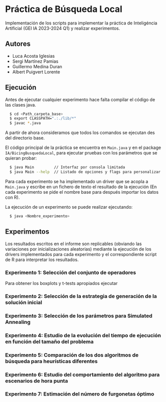 # Práctica de Búsqueda Local
Implementación de los scripts para implementar la práctica de Inteligéncia Artificial (GEI IA 2023-2024 Q1) y realizar experimentos.




## Autores

- Luca Acosta Iglesias
- Sergi Martínez Pamias
- Guillermo Medina Duran
- Albert Puigvert Lorente


## Ejecución

Antes de ejecutar cualquier experimento hace falta compilar el código de las clases java.

```bash
  $ cd <Path_carpeta_base>
  $ export CLASSPATH=".:./lib/*"
  $ javac *.java
```
A partir de ahora consideramos que todos los comandos se ejecutan des del directorio base.

El código principal de la práctica se encuentra en `Main.java` y en el package `IA/BicingBusquedaLocal`, para ejecutar pruebas con los parámetros que se quieran probar:

```bash
  $ java Main         // Interfaz por consola limitada
  $ java Main --help  // Listado de opciones y flags para personalizar la ejecución
```

Para cada experimento se ha implementado un driver que se acopla a `Main.java` y escribe en un fichero de texto el resultado de la ejecución (En cada experimento se pide el nombre base para después importar los datos con R).

La ejecución de un experimento se puede realizar ejecutando:

```bash
  $ java <Nombre_experimento>
```





## Experimentos
Los resultados escritos en el informe son replicables (obviando las variaciones por inicializaciones aleatorias) mediante la ejecución de los drivers implementados para cada experimento y el correspondiente script de R para interpretar los resultados.

### Experimento 1: Selección del conjunto de operadores
Para obtener los boxplots y t-tests apropiados ejecutar


### Experimento 2: Selección de la estrategia de generación de la solución inicial

### Experimento 3: Selección de los parámetros para Simulated Annealing

### Experimento 4: Estudio de la evolución del tiempo de ejecución en función del tamaño del problema

### Experimento 5: Comparación de los dos algoritmos de búsqueda para heurísticas diferentes

### Experimento 6: Estudio del comportamiento del algoritmo para escenarios de hora punta

### Experimento 7: Estimación del número de furgonetas óptimo

